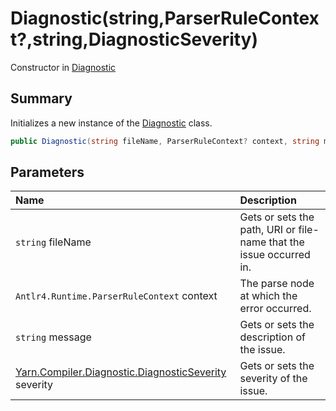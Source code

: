 # Diagnostic(string,ParserRuleContext?,string,DiagnosticSeverity)

Constructor in [Diagnostic](/docs/api/csharp/yarn.compiler.diagnostic.md)

## Summary


Initializes a new instance of the  [Diagnostic](yarn.compiler.diagnostic.md)  class.


```csharp
public Diagnostic(string fileName, ParserRuleContext? context, string message, DiagnosticSeverity severity = DiagnosticSeverity.Error)
```

## Parameters

|Name|Description|
|:---|:---|
|`string` fileName|Gets or sets the path, URI or file-name that the issue occurred in.|
|`Antlr4.Runtime.ParserRuleContext` context|The parse node at which the error occurred.|
|`string` message|Gets or sets the description of the issue.|
|[Yarn.Compiler.Diagnostic.DiagnosticSeverity](/docs/api/csharp/yarn.compiler.diagnostic.diagnosticseverity.md) severity|Gets or sets the severity of the issue.|

